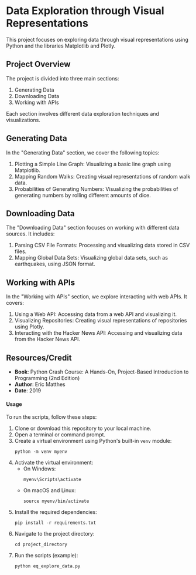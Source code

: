 # Data Exploration through Visual Representations

This project focuses on exploring data through visual representations using Python and the libraries Matplotlib and Plotly.

## Project Overview

The project is divided into three main sections:

1. Generating Data
2. Downloading Data
3. Working with APIs

Each section involves different data exploration techniques and visualizations.

## Generating Data

In the "Generating Data" section, we cover the following topics:

1. Plotting a Simple Line Graph: Visualizing a basic line graph using Matplotlib.
2. Mapping Random Walks: Creating visual representations of random walk data.
3. Probabilities of Generating Numbers: Visualizing the probabilities of generating numbers by rolling different amounts of dice.

## Downloading Data

The "Downloading Data" section focuses on working with different data sources. It includes:

1. Parsing CSV File Formats: Processing and visualizing data stored in CSV files.
2. Mapping Global Data Sets: Visualizing global data sets, such as earthquakes, using JSON format.

## Working with APIs

In the "Working with APIs" section, we explore interacting with web APIs. It covers:

1. Using a Web API: Accessing data from a web API and visualizing it.
2. Visualizing Repositories: Creating visual representations of repositories using Plotly.
3. Interacting with the Hacker News API: Accessing and visualizing data from the Hacker News API.

## Resources/Credit

- **Book**: Python Crash Course: A Hands-On, Project-Based Introduction to Programming (2nd Edition)
- **Author**: Eric Matthes
- **Date**: 2019 

#### Usage

To run the scripts, follow these steps:

1. Clone or download this repository to your local machine.
2. Open a terminal or command prompt.
3. Create a virtual environment using Python's built-in `venv` module:
    ```shell
    python -m venv myenv
    ```
4. Activate the virtual environment:
    - On Windows:
        ```shell
        myenv\Scripts\activate
        ```
    - On macOS and Linux:
        ```shell
        source myenv/bin/activate
        ```
5. Install the required dependencies:
    ```shell
    pip install -r requirements.txt
    ```
6. Navigate to the project directory:
    ```shell
    cd project_directory
    ```
7. Run the scripts (example):
    ```shell
    python eq_explore_data.py
    ```
